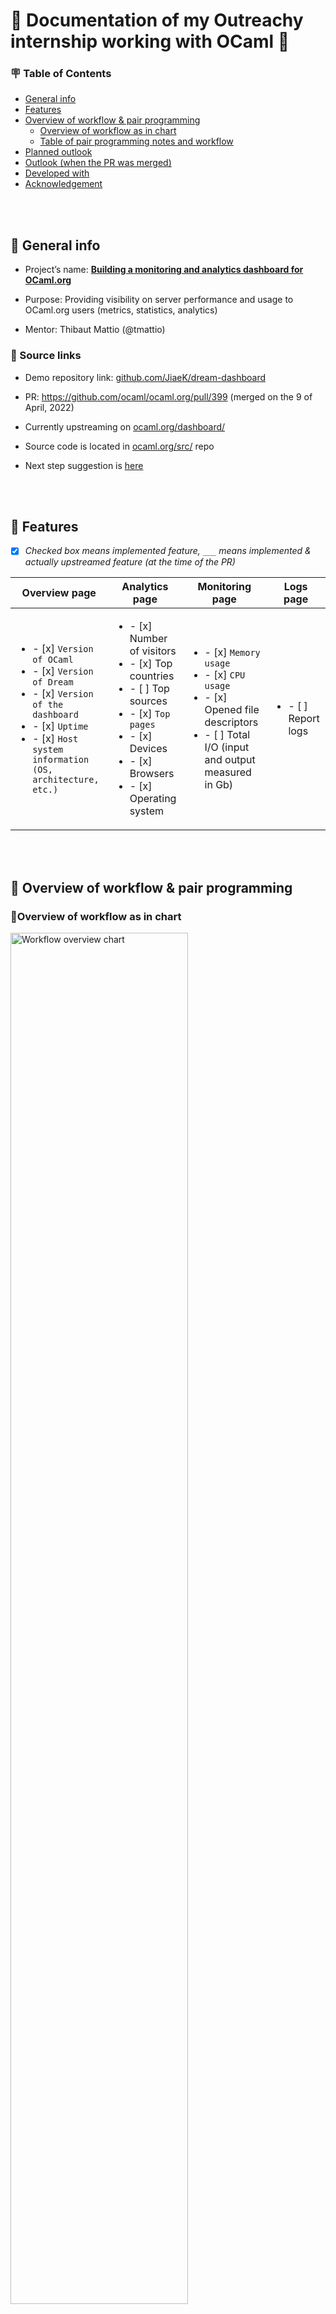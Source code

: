 # 🐫 Documentation of my Outreachy internship working with OCaml 🐫

### 🪧 Table of Contents
- [General info](https://github.com/JiaeK/Outreachy-internship-for-OCaml/blob/main/README.md#-general-info)
- [Features](https://github.com/JiaeK/Outreachy-internship-for-OCaml/blob/main/README.md#-features)
- [Overview of workflow & pair programming](https://github.com/JiaeK/Outreachy-internship-for-OCaml/blob/main/README.md#-overview-of-workflow--pair-programming)
  - [Overview of workflow as in chart](https://github.com/JiaeK/Outreachy-internship-for-OCaml/blob/main/README.md#overview-of-workflow-as-in-chart)
  - [Table of pair programming notes and workflow](https://github.com/JiaeK/Outreachy-internship-for-OCaml/blob/main/README.md#table-of-pair-programming-notes-and-workflow)
- [Planned outlook](https://github.com/JiaeK/Outreachy-internship-for-OCaml/blob/main/README.md#%EF%B8%8F-planned-outlook)
- [Outlook (when the PR was merged)](https://github.com/JiaeK/Outreachy-internship-for-OCaml/blob/main/README.md#-outlook-when-the-pr-was-merged)
- [Developed with](https://github.com/JiaeK/Outreachy-internship-for-OCaml/blob/main/README.md#-developed-with)
- [Acknowledgement](https://github.com/JiaeK/Outreachy-internship-for-OCaml/blob/main/README.md#acknowlegdement)


<br>
<br>

## 📣 General info
- Project’s name: <ins>**Building a monitoring and analytics dashboard for OCaml.org**</ins>
- Purpose: Providing visibility on server performance and usage to OCaml.org users (metrics, statistics, analytics)

- Mentor: Thibaut Mattio (@tmattio)


### 📣 Source links

- Demo repository link: [github.com/JiaeK/dream-dashboard](https://github.com/JiaeK/dream-dashboard)

- PR: https://github.com/ocaml/ocaml.org/pull/399 (merged on the 9 of April, 2022)

- Currently upstreaming on [ocaml.org/dashboard/](https://ocaml.org/dashboard/)
 
- Source code is located in [ocaml.org/src/](https://github.com/ocaml/ocaml.org/tree/main/src/dream_dashboard) repo

- Next step suggestion is [here](https://github.com/ocaml/ocaml.org/issues/410) 


<br>
<br>

## 🌈 Features 
- [x] *Checked box means implemented feature, `___`  means implemented & actually upstreamed feature (at the time of the PR)*

| Overview page | Analytics page | Monitoring page | Logs page |
| --------------- | --------------- | --------------- | --------------- |
| <ul><li>- [x] `Version of OCaml`</li><li> - [x] `Version of Dream`</li><li> - [x] `Version of the dashboard`</li><li> - [x] `Uptime`</li><li>- [x] `Host system information (OS, architecture, etc.)`</li></ul> | <ul><li>- [x] Number of visitors</li><li> - [x] Top countries</li><li> - [ ] Top sources </li><li> - [x] `Top pages`</li><li> - [x] Devices</li><li>- [x] Browsers</li><li>- [x] Operating system </li></ul> | <ul><li>- [x] `Memory usage`</li><li>- [x] `CPU usage`</li><li>- [x] Opened file descriptors</li><li>- [ ] Total I/O (input and output measured in Gb)</li></ul> |<ul><li>- [ ] Report logs </li></ul>|


<br>
<br>


## 🧭 Overview of workflow & pair programming 


### 🔹Overview of workflow as in chart 
<img src="https://user-images.githubusercontent.com/78751231/171423548-98cf1ecf-cfa1-4a0c-9d85-519a27b13929.png" alt="Workflow overview chart" title="Workflow overview chart"
     width="75%"/>


<br>

### 🔹Table of pair programming notes and workflow 

<b>Before</b> - Get familiarise with [mirage-metrics](https://github.com/mirage/metrics) (`CPU`, `memory`), Study & reference Phoenix.LiveDashboard

[Pair programming #1](https://github.com/JiaeK/Outreachy-internship-for-OCaml/blob/main/Pair%20programming%20notes/Pair%20programming%20%231.md) - 
Basic concepts of OCaml, How to reference OCaml API when writing OCaml, OCaml syntax

[Pair programming #2](https://github.com/JiaeK/Outreachy-internship-for-OCaml/blob/main/Pair%20programming%20notes/Pair%20programming%20%232.md) - `Uptime`, Returning to `CPU`, `metrics-lwt`

[Pair programming #3](https://github.com/JiaeK/Outreachy-internship-for-OCaml/blob/main/Pair%20programming%20notes/Pair%20programming%20%233.md) - Get familiarise with `Dream`, Implement a `spin-dream` project, How to reference `build_info`, `alcotest`

[Pair programming #4](https://github.com/JiaeK/Outreachy-internship-for-OCaml/blob/main/Pair%20programming%20notes/Pair%20programming%20%234.md) - Implement `platform` & `CPU` & `uptime`, Learn about `Luv` & `ocaml-node-unix` & `I/O` & `mutex`

[Pair programming #5](https://github.com/JiaeK/Outreachy-internship-for-OCaml/blob/main/Pair%20programming%20notes/Pair%20programming%20%235.md) - `user agent`, `os`, `device info`, `events`

Pair programming #6 - Revision, refactoring

[Pair programming #7](https://github.com/JiaeK/Outreachy-internship-for-OCaml/blob/main/Pair%20programming%20notes/Pair%20programming%20%237.md) - `top browser`, `top os`, `top devices`, `CPU usage` & started working with UI designers

[Pair programming #8](https://github.com/JiaeK/Outreachy-internship-for-OCaml/blob/main/Pair%20programming%20notes/Pair%20programming%20%238.md) - `load average`, `memory usage`, `opened file descriptors`, started researching dashboard designs

[Pair programming #9](https://github.com/JiaeK/Outreachy-internship-for-OCaml/blob/main/Pair%20programming%20notes/Pair%20programming%20%239.md) - Attempt to implement `log`

[Pair programming #10](https://github.com/JiaeK/Outreachy-internship-for-OCaml/blob/main/Pair%20programming%20notes/Pair%20programming%20%2310.md) - `unique visitors`, adjust `open file descriptors, get localization for IP addresses, hash

Pair programming #11 - Temporary remove `log`, get ready for upstreaming - opened PR for integration to ocaml.org , adjust TODOs

[Pair programming #12](https://github.com/JiaeK/Outreachy-internship-for-OCaml/blob/main/Pair%20programming%20notes/Pair%20programming%20%2312.md) - Rebase, add the total count of unique visitors, fix `memory usage` & `uptime`, remove `I/O` for now

<details>
  <summary>Pp #13 ~ #15 - ⚠️Working in progress (click to expand) </summary>
  
[Pair programming #13]()

[Pair programming #14]() - Aggregate, Make it more reponsive, Remove unuse code for now

[Pair programming #15]() - Rebase, Check everything before go upstream, Open an issue for the next steps
</details>


<br>
<br>


## 🗺️ Planned outlook 
*Disclaimer: this UI design and all the foundations of back-end code exist inside of the repo, but the actual outlook when the PR was merged is different as shown in the next paragraph*
#### 🔹Overview page
![dash o](https://user-images.githubusercontent.com/78751231/171993753-020a3e6d-7a9c-4e53-be33-cc903c36918e.png)

#### 🔹Monitoring page
![dash m](https://user-images.githubusercontent.com/78751231/171993800-f9bedcd6-f0ed-42dd-b92f-a33ef665a3c1.png)

#### 🔹Analytics page
![dash a1](https://user-images.githubusercontent.com/78751231/171993825-e9227600-949c-49ad-81ff-53aaf4a26ddd.png)
![dash a2](https://user-images.githubusercontent.com/78751231/171993832-17e1a2d2-1756-4c5f-81d2-e317105c32c4.png)


<br>
<br>


## 📈 Outlook (when the PR was merged)
#### 🔹Overview page
![dashboard overview 3 25 2022](https://user-images.githubusercontent.com/78751231/171997940-e15e272c-cdc4-4db5-918e-1b369a2925e0.png)


#### 🔹Analytics page
![dashboard analytics 3 25 2022](https://user-images.githubusercontent.com/78751231/171997946-045ac617-4b29-4d71-a90b-eff09349e4bf.png)


<br>
<br>


## 🔧 Developed with 
- [OCaml](https://github.com/ocaml/ocaml) : A functional, statically-typed programming language from the ML family, offering a powerful module system extending that of Standard ML and a feature-rich, class-based object system
- [Dune](https://ocaml.org/p/dune/3.2.0) : A build system designed for OCaml/Reason projects
- [Dream](https://ocaml.org/p/dream/1.0.0~alpha4) : Easy-to-use, feature-complete Web framework without boilerplate 
- [crunch](https://ocaml.org/p/crunch/3.2.0) : Convert a filesystem into a static OCaml module
- [dune-build-info](https://ocaml.org/p/dune-build-info/3.2.0) : Embed build informations inside executable
- [luv](https://ocaml.org/p/luv/0.5.11) : A neatly-packaged OCaml/Reason binding to libuv, the cross-platform C library that does asynchronous I/O in Node.js and runs Node's
main loop
- [metrics-lwt](https://ocaml.org/p/metrics-lwt/0.4.0) : Lwt backend for the Metrics library 
- [user-agent-parser](https://ocaml.org/p/user-agent-parser/0.2.0) : OCaml implementation of the user agent parse rules of uap-core 
- [digestif](https://ocaml.org/p/digestif/1.1.2) : Hash algorithms in C and OCaml (SHA*, RIPEMD160, BLAKE2* and MD5) 
- [alcotest](https://ocaml.org/p/alcotest/1.5.0) : A lightweight and colourful test framework that exposes a simple interface to perform unit tests
- [odoc](https://ocaml.org/p/odoc/2.1.0) : OCaml documentation generator 
- [ppx_deriving_yojson](https://ocaml.org/p/ppx_deriving_yojson/3.6.1) : A plugin that generates JSON serializers and deserializes that use the Yojson library
from an OCaml type definition
- [yojson](https://ocaml.org/p/yojson/1.7.0) : JSON library for OCaml
- [timedesc](https://ocaml.org/p/timedesc/0.6.0) : OCaml date time handling and reasoning suite
- [Tailwind CSS](https://tailwindcss.com/) : A utility-first CSS framework for rapidly building custom user interfaces
- [Alpine.js](https://alpinejs.dev/): A rugged, minimal framework for composing JavaScript behavior in your markup


<br>
<br>

### Acknowlegdement
- This project is inspired by [Phoenix.LiveDashboard](https://github.com/phoenixframework/phoenix_live_dashboard) and [plausible.io](https://plausible.io/)
- UI design by Asaad Mahmood 
- 📺 Watch the final public presentation I organised & hosted with my amazing fellow interns: [here](https://watch.ocaml.org/videos/watch/f3829e4b-e2cd-443e-8502-f406e893fe5f)
- 📰 Read more stories of my Outreachy internship experience on [my blog](https://jiaek.wordpress.com)

